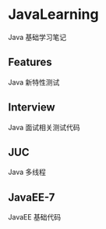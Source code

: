 # JavaLearning
Java 基础学习笔记

## Features
Java 新特性测试

## Interview
Java 面试相关测试代码

## JUC
Java 多线程

## JavaEE-7
JavaEE 基础代码


